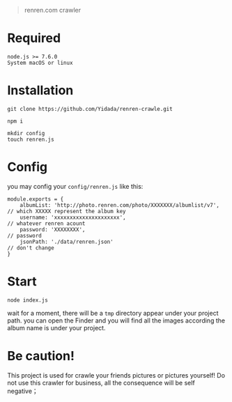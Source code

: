 > renren.com crawler

# Required
```
node.js >= 7.6.0
System macOS or linux
```

# Installation
```
git clone https://github.com/Yidada/renren-crawle.git

npm i

mkdir config
touch renren.js
```

# Config
you may config your `config/renren.js` like this:
```
module.exports = {
    albumList: 'http://photo.renren.com/photo/XXXXXXX/albumlist/v7',  // which XXXXX represent the album key 
    username: 'xxxxxxxxxxxxxxxxxxxxx',                                // whatever renren acount
    password: 'XXXXXXXX',                                             // password
    jsonPath: './data/renren.json'                                    // don't change 
}
```

# Start
```
node index.js
```

wait for a moment, there will be a `tmp` directory appear under your project path.
you can open the Finder and you will find all the images according the album name is under your project.


# Be caution!
This project is used for crawle your friends pictures or pictures yourself!
Do not use this crawler for business, all the consequence will be self negative；

